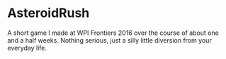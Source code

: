 # AsteroidRush
A short game I made at WPI Frontiers 2016 over the course of about one and a half weeks.  Nothing serious, just a silly little diversion from your everyday life.
